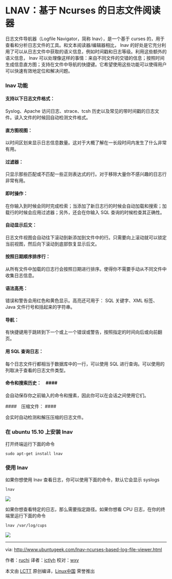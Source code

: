 LNAV：基于 Ncurses 的日志文件阅读器
================================================================================
日志文件导航器（Logfile Navigator，简称 lnav），是一个基于 curses 的，用于查看和分析日志文件的工具。和文本阅读器/编辑器相比， lnav 的好处是它充分利用了可以从日志文件中获取的语义信息，例如时间戳和日志等级。利用这些额外的语义信息， lnav 可以处理像这样的事情：来自不同文件的交错的信息；按照时间生成信息直方图；支持在文件中导航的快捷键。它希望使用这些功能可以使得用户可以快速有效地定位和解决问题。

### lnav 功能 ###

#### 支持以下日志文件格式： ####

Syslog、Apache 访问日志、strace、tcsh 历史以及常见的带时间戳的日志文件。读入文件的时候回自动检测文件格式。

#### 直方图视图： ####

以时间区划来显示日志信息数量。这对于大概了解在一长段时间内发生了什么非常有用。

#### 过滤器： ####

只显示那些匹配或不匹配一些正则表达式的行。对于移除大量你不感兴趣的日志行非常有用。

#### 即时操作： ####

在你输入到时候会同时完成检索；当添加了新日志行的时候会自动加载和搜索；加载行的时候会应用过滤器；另外，还会在你输入 SQL 查询的时候检查其正确性。

#### 自动显示后文： ####

日志文件视图会自动往下滚动到新添加到文件中的行。只需要向上滚动就可以锁定当前视图，然后向下滚动到底部恢复显示后文。

#### 按照日期顺序排序行： ####

从所有文件中加载的日志行会按照日期进行排序。使得你不需要手动从不同文件中收集日志信息。

#### 语法高亮： ####

错误和警告会用红色和黄色显示。高亮还可用于： SQL 关键字、XML 标签、Java 文件行号和括起来的字符串。

#### 导航： ####

有快捷键用于跳转到下一个或上一个错误或警告，按照指定的时间向后或向前翻页。

#### 用 SQL 查询日志： ####

每个日志文件行都相当于数据库中的一行，可以使用 SQL 进行查询。可以使用的列取决于查看的日志文件类型。

#### 命令和搜索历史：　####

会自动保存你之前输入的命令和搜素，因此你可以在会话之间使用它们。

####　压缩文件： ####

会实时自动检测和解压压缩的日志文件。

### 在 ubuntu 15.10 上安装 lnav ####

打开终端运行下面的命令

    sudo apt-get install lnav

### 使用 lnav ###

如果你想使用 lnav 查看日志，你可以使用下面的命令，默认它会显示 syslogs

    lnav

![](http://www.ubuntugeek.com/wp-content/uploads/2015/11/51.png)

如果你想查看特定的日志，那么需要指定路径。如果你想看 CPU 日志，在你的终端里运行下面的命令

    lnav /var/log/cups

![](http://www.ubuntugeek.com/wp-content/uploads/2015/11/6.png)

--------------------------------------------------------------------------------

via: http://www.ubuntugeek.com/lnav-ncurses-based-log-file-viewer.html

作者：[ruchi][a]
译者：[ictlyh](http://mutouxiaogui.cn/blog/)
校对：[wxy](https://github.com/wxy)

本文由 [LCTT](https://github.com/LCTT/TranslateProject) 原创编译，[Linux中国](https://linux.cn/) 荣誉推出

[a]:http://www.ubuntugeek.com/author/ubuntufix
